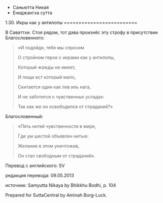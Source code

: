









* Саньютта Никая
* Ениджангха сутта


1\.30\. Икры как у антилопы
\=\=\=\=\=\=\=\=\=\=\=\=\=\=\=\=\=\=\=\=\=\=\=\=\=



В Саваттхи\. Стоя рядом, тот дэва произнёс эту строфу в присутствии Благословенного:



> «И подойдя, тебя мы спросим  
> 
> О стройном герое с икрами как у антилопы,  
> 
> Который жажды не имеет,  
> 
> И пищи ест который мало,  
> 
> Скитается один как лев иль нага,  
> 
> И не заботится о чувственных усладах:  
> 
> Так как же он освободился от страданий?»


Благословенный:



> «Пять нитей чувственности в мире,  
> 
> Где ум шестой объявлен нитью:  
> 
> Желание в этом уничтожив,  
> 
> Он стал свободным от страданий»\.



Перевод с английского: SV


редакция перевода: 09\.05\.2013


источник: Samyutta Nikaya by Bhikkhu Bodhi, p\. 104


Prepared for SuttaCentral by Aminah Borg\-Luck\.






